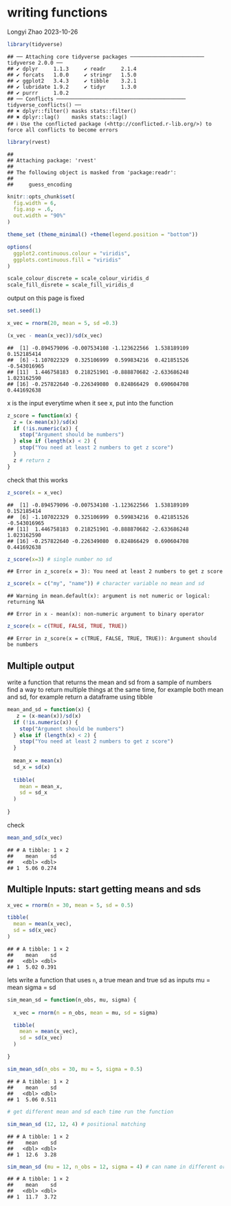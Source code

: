 writing functions
================
Longyi Zhao
2023-10-26

``` r
library(tidyverse)
```

    ## ── Attaching core tidyverse packages ──────────────────────── tidyverse 2.0.0 ──
    ## ✔ dplyr     1.1.3     ✔ readr     2.1.4
    ## ✔ forcats   1.0.0     ✔ stringr   1.5.0
    ## ✔ ggplot2   3.4.3     ✔ tibble    3.2.1
    ## ✔ lubridate 1.9.2     ✔ tidyr     1.3.0
    ## ✔ purrr     1.0.2     
    ## ── Conflicts ────────────────────────────────────────── tidyverse_conflicts() ──
    ## ✖ dplyr::filter() masks stats::filter()
    ## ✖ dplyr::lag()    masks stats::lag()
    ## ℹ Use the conflicted package (<http://conflicted.r-lib.org/>) to force all conflicts to become errors

``` r
library(rvest)
```

    ## 
    ## Attaching package: 'rvest'
    ## 
    ## The following object is masked from 'package:readr':
    ## 
    ##     guess_encoding

``` r
knitr::opts_chunk$set(
  fig.width = 6,
  fig.asp = .6, 
  out.width = "90%"
)

theme_set (theme_minimal() +theme(legend.position = "bottom"))

options(
  ggplot2.continuous.colour = "viridis", 
  ggplots.continuous.fill = "viridis"
)

scale_colour_discrete = scale_colour_viridis_d
scale_fill_disrete = scale_fill_viridis_d
```

output on this page is fixed

``` r
set.seed(1)
```

``` r
x_vec = rnorm(20, mean = 5, sd =0.3)
```

``` r
(x_vec - mean(x_vec))/sd(x_vec)
```

    ##  [1] -0.894579096 -0.007534108 -1.123622566  1.538189109  0.152185414
    ##  [6] -1.107022329  0.325106999  0.599834216  0.421851526 -0.543016965
    ## [11]  1.446758183  0.218251901 -0.888870682 -2.633686248  1.023162590
    ## [16] -0.257822640 -0.226349080  0.824866429  0.690604708  0.441692638

x is the input everytime when it see x, put into the function

``` r
z_score = function(x) {
  z = (x-mean(x))/sd(x)
  if (!is.numeric(x)) {
    stop("Argument should be numbers")
  } else if (length(x) < 2) {
    stop("You need at least 2 numbers to get z score")
  }
  z # return z
}
```

check that this works

``` r
z_score(x = x_vec)
```

    ##  [1] -0.894579096 -0.007534108 -1.123622566  1.538189109  0.152185414
    ##  [6] -1.107022329  0.325106999  0.599834216  0.421851526 -0.543016965
    ## [11]  1.446758183  0.218251901 -0.888870682 -2.633686248  1.023162590
    ## [16] -0.257822640 -0.226349080  0.824866429  0.690604708  0.441692638

``` r
z_score(x=3) # single number no sd 
```

    ## Error in z_score(x = 3): You need at least 2 numbers to get z score

``` r
z_score(x = c("my", "name")) # character variable no mean and sd 
```

    ## Warning in mean.default(x): argument is not numeric or logical: returning NA

    ## Error in x - mean(x): non-numeric argument to binary operator

``` r
z_score(x = c(TRUE, FALSE, TRUE, TRUE))
```

    ## Error in z_score(x = c(TRUE, FALSE, TRUE, TRUE)): Argument should be numbers

## Multiple output

write a function that returns the mean and sd from a sample of numbers
find a way to return multiple things at the same time, for example both
mean and sd, for example return a dataframe using tibble

``` r
mean_and_sd = function(x) {
   z = (x-mean(x))/sd(x)
  if (!is.numeric(x)) {
    stop("Argument should be numbers")
  } else if (length(x) < 2) {
    stop("You need at least 2 numbers to get z score")
  }
  
  mean_x = mean(x)
  sd_x = sd(x)
  
  tibble(
    mean = mean_x, 
    sd = sd_x
  )
  
}
```

check

``` r
mean_and_sd(x_vec)
```

    ## # A tibble: 1 × 2
    ##    mean    sd
    ##   <dbl> <dbl>
    ## 1  5.06 0.274

## Multiple Inputs: start getting means and sds

``` r
x_vec = rnorm(n = 30, mean = 5, sd = 0.5)

tibble(
  mean = mean(x_vec), 
  sd = sd(x_vec)
)
```

    ## # A tibble: 1 × 2
    ##    mean    sd
    ##   <dbl> <dbl>
    ## 1  5.02 0.391

lets write a function that uses `n`, a true mean and true sd as inputs
mu = mean sigma = sd

``` r
sim_mean_sd = function(n_obs, mu, sigma) {
  
  x_vec = rnorm(n = n_obs, mean = mu, sd = sigma)

  tibble(
    mean = mean(x_vec), 
    sd = sd(x_vec)
  )

}

sim_mean_sd(n_obs = 30, mu = 5, sigma = 0.5)
```

    ## # A tibble: 1 × 2
    ##    mean    sd
    ##   <dbl> <dbl>
    ## 1  5.06 0.511

``` r
# get different mean and sd each time run the function 

sim_mean_sd (12, 12, 4) # positional matching
```

    ## # A tibble: 1 × 2
    ##    mean    sd
    ##   <dbl> <dbl>
    ## 1  12.6  3.28

``` r
sim_mean_sd (mu = 12, n_obs = 12, sigma = 4) # can name in different order 
```

    ## # A tibble: 1 × 2
    ##    mean    sd
    ##   <dbl> <dbl>
    ## 1  11.7  3.72
